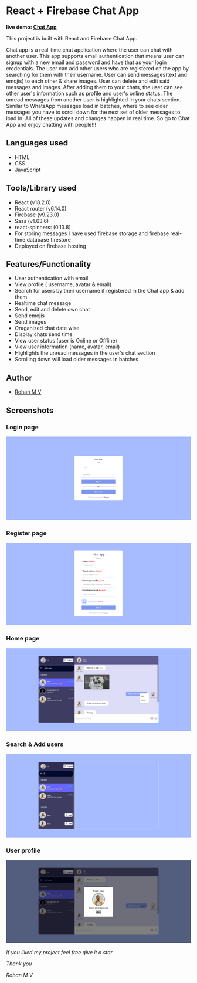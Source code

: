 # React + Firebase Chat App 
**live demo: [Chat App](https://chat-e0854.firebaseapp.com/)**

This project is built with React and Firebase Chat App.

Chat app is a real-time chat application where the user can chat with another user. This app supports email authentication that means user can signup with a new email and password and have that as your login credentials. The user can add other users who are registered on the app by searching for them with their username. User can send messages(text and emojis) to each other & share images. User can delete and edit said messages and images. After adding them to your chats, the user can see other user's information such as profile and user's online status. The unread messages from another user is highlighted in your chats section. Similar to WhatsApp messages load in batches, where to see older messages you have to scroll down for the next set of older messages to load in. All of these updates and changes happen in real time. So go to Chat App and enjoy chatting with people!!!

## Languages used

- HTML
- CSS
- JavaScript

## Tools/Library used

- React (v18.2.0)
- React router (v6.14.0)
- Firebase (v9.23.0)
- Sass (v1.63.6)
- react-spinners: (0.13.8)
- For storing messages I have used firebase storage and firebase real-time database firestore
- Deployed on firebase hosting

## Features/Functionality

- User authentication with email
- View profile ( username, avatar & email)
- Search for users by their username if registered in the Chat app & add them
- Realtime chat message
- Send, edit and delete own chat
- Send emojis
- Send images
- Oraganized chat date wise
- Display chats send time
- View user status (user is Online or Offline)
- View user information (name, avatar, email)
- Highlights the unread messages in the user's chat section
- Scrolling down will load older messages in batches

## Author

- [Rohan M V](https://www.linkedin.com/in/rohan-m-v-228860220/)

## Screenshots

### Login page

![Login-page](https://github.com/pavonis2/test-chat-app/blob/86336e56959e34f92c3aff58b49c20ee79cc4b0f/Chat%20App%20-%20Login%20page.png)

### Register page

![Register-page](https://github.com/pavonis2/test-chat-app/blob/86336e56959e34f92c3aff58b49c20ee79cc4b0f/Chat%20App%20-%20Register%20page.png)

### Home page

![home](https://github.com/pavonis2/test-chat-app/blob/86336e56959e34f92c3aff58b49c20ee79cc4b0f/Chat%20App%20-%20Home%20page.png)

### Search & Add users

![search-and-add-users](https://github.com/pavonis2/test-chat-app/blob/86336e56959e34f92c3aff58b49c20ee79cc4b0f/Chat%20App%20-%20Search%20%26%20Add%20users.png)

### User profile

![user-profile-modal](https://github.com/pavonis2/test-chat-app/blob/86336e56959e34f92c3aff58b49c20ee79cc4b0f/Chat%20App%20-%20User%20profile.png)

*If you liked my project feel free give it a star*

*Thank you*

*Rohan M V*